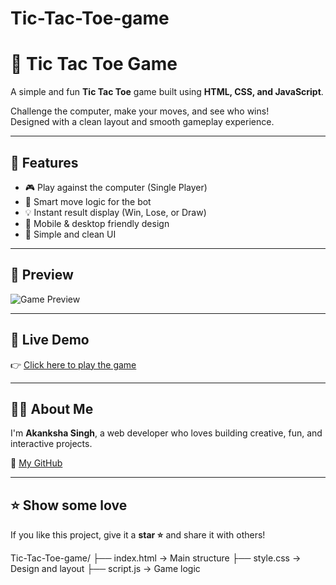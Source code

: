 # Tic-Tac-Toe-game

# 🎯 Tic Tac Toe Game

A simple and fun **Tic Tac Toe** game built using **HTML, CSS, and JavaScript**.

Challenge the computer, make your moves, and see who wins!  
Designed with a clean layout and smooth gameplay experience.

---

## 🌟 Features

- 🎮 Play against the computer (Single Player)
- 🧠 Smart move logic for the bot
- 💡 Instant result display (Win, Lose, or Draw)
- 📱 Mobile & desktop friendly design
- 🎨 Simple and clean UI

---

## 📸 Preview

![Game Preview](https://media.giphy.com/media/LHZyixOnHwDDy/giphy.gif)

---

## 🚀 Live Demo

👉 [Click here to play the game](https://ttt-akanksha.netlify.app/)

---

## 🙋‍♀️ About Me

I'm **Akanksha Singh**, a web developer who loves building creative, fun, and interactive projects.

🔗 [My GitHub](https://github.com/akanksha726)

---

## ⭐ Show some love

If you like this project, give it a **star ⭐** and share it with others!


Tic-Tac-Toe-game/
├── index.html → Main structure
├── style.css → Design and layout
├── script.js → Game logic
